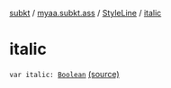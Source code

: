 [subkt](../../index.md) / [myaa.subkt.ass](../index.md) / [StyleLine](index.md) / [italic](./italic.md)

# italic

`var italic: `[`Boolean`](https://kotlinlang.org/api/latest/jvm/stdlib/kotlin/-boolean/index.html) [(source)](https://github.com/Myaamori/SubKt/blob/0.1.19/src/main/kotlin/myaa/subkt/ass/parser.kt#L552)